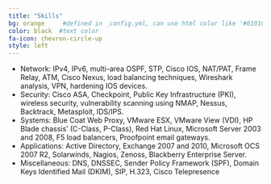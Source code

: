 ```yaml
---
title: "Skills"
bg: orange     #defined in _config.yml, can use html color like '#010101'
color: black  #text color
fa-icon: chevron-circle-up
style: left
---
```


- Network:  IPv4, IPv6, multi-area OSPF, STP, Cisco IOS, NAT/PAT, Frame Relay, ATM, Cisco Nexus, load balancing techniques, Wireshark analysis, VPN, hardening IOS devices.
- Security:  Cisco ASA, Checkpoint, Public Key Infrastructure (PKI), wireless security, vulnerability scanning using NMAP, Nessus, Backtrack, Metasploit, IDS/IPS.
- Systems:  Blue Coat Web Proxy, VMware ESX, VMware View (VDI), HP Blade chassis’ (C-Class, P-Class), Red Hat Linux, Microsoft Server 2003 and 2008, F5 load balancers, Proofpoint email gateways.
- Applications:  Active Directory, Exchange 2007 and 2010, Microsoft OCS 2007 R2, Solarwinds, Nagios, Zenoss, Blackberry Enterprise Server.
- Miscellaneous:   DNS, DNSSEC, Sender Policy Framework (SPF), Domain Keys Identified Mail (DKIM), SIP, H.323, Cisco Telepresence

